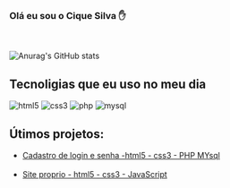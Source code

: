 ### Olá eu sou o Cique Silva ✋
<br>

![Anurag's GitHub stats](https://github-readme-stats.vercel.app/api?username=dark011caique&show_icons=true&theme=radical)


## Tecnoligias que eu uso no meu dia 

<div style="display:inline_block">
    <img aling="center" alt="html5" src="https://img.shields.io/badge/HTML5-E34F26?style=for-the-badge&logo=html5&logoColor=white"> 
    <img aling="center" alt="css3" src="https://img.shields.io/badge/CSS3-1572B6?style=for-the-badge&logo=css3&logoColor=white"> 
    <img aling="center" alt="php" src="https://img.shields.io/badge/PHP-777BB4?style=for-the-badge&logo=php&logoColor=white"> 
    <img aling="center" alt="mysql" src="https://img.shields.io/badge/MySQL-00000F?style=for-the-badge&logo=mysql&logoColor=white"> 
</div>

## Útimos projetos:

- [Cadastro de login e senha -html5 - css3 - PHP MYsql](https://32d1-45-232-233-18.sa.ngrok.io/formulario-php/home.php)
<br><br>
- [Site proprio - html5 - css3 - JavaScript](https://32d1-45-232-233-18.sa.ngrok.io/boku-no-hero/cadstro.html)

